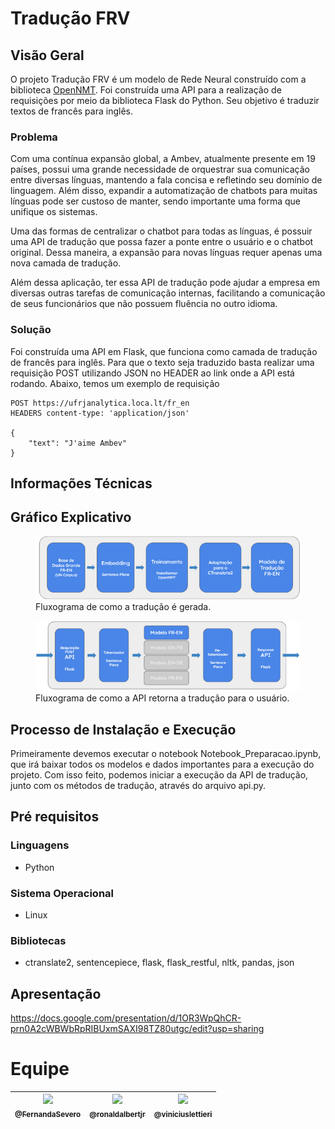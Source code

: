 # Tradução FRV
## Visão Geral
O projeto Tradução FRV é um modelo de Rede Neural construído com a biblioteca [OpenNMT](https://opennmt.net/).
Foi construída uma API para a realização de requisições por meio da biblioteca Flask do Python.
Seu objetivo é traduzir textos de francês para inglês.

### Problema
Com uma contínua expansão global, a Ambev, atualmente presente em 19 países, possui uma grande necessidade de orquestrar sua comunicação entre diversas línguas, mantendo a fala concisa e refletindo seu domínio de linguagem. Além disso, expandir a automatização de chatbots para muitas línguas pode ser custoso de manter, sendo importante uma forma que unifique os sistemas.

Uma das formas de centralizar o chatbot para todas as línguas, é possuir uma API de tradução que possa fazer a ponte entre o usuário e o chatbot original. Dessa maneira, a expansão para novas línguas requer apenas uma nova camada de tradução.

Além dessa aplicação, ter essa API de tradução pode ajudar a empresa em diversas outras tarefas de comunicação internas, facilitando a comunicação de seus funcionários que não possuem fluência no outro idioma.

### Solução
Foi construída uma API em Flask, que funciona como camada de tradução de francês para inglês. Para que o texto seja traduzido basta realizar uma requisição POST utilizando JSON no HEADER ao link onde a API está rodando.
Abaixo, temos um exemplo de requisição
```
POST https://ufrjanalytica.loca.lt/fr_en
HEADERS content-type: 'application/json'

{
    "text": "J'aime Ambev"
}
```
## Informações Técnicas
## Gráfico Explicativo

 <figure>
  <img src="readme/estrutura1.png" alt="" style="text-align: center;">
  <figcaption>Fluxograma de como a tradução é gerada.</figcaption>
</figure> 

 <figure>
  <img src="readme/estrutura2.png" alt="" style="text-align: center;">
  <figcaption>Fluxograma de como a API retorna a tradução para o usuário.</figcaption>
</figure> 

## Processo de Instalação e Execução
Primeiramente devemos executar o notebook Notebook_Preparacao.ipynb, que irá baixar todos os modelos e dados importantes para a execução do projeto.
Com isso feito, podemos iniciar a execução da API de tradução, junto com os métodos de tradução, através do arquivo api.py.

## Pré requisitos
### Linguagens
* Python 
### Sistema Operacional
* Linux 
### Bibliotecas 
* ctranslate2, sentencepiece, flask, flask_restful, nltk, pandas, json

## Apresentação
https://docs.google.com/presentation/d/1OR3WpQhCR-prn0A2cWBWbRpRIBUxmSAXI98TZ80utgc/edit?usp=sharing

# Equipe

| [<img src="https://ufrjanalytica.ml/img/team/competition/fernanda_severo.jpg" width="115"><br><sub>@FernandaSevero</sub>](https://github.com/FernandaSevero) | [<img src="https://ufrjanalytica.ml/img/team/competition/ronald_albert.jpg" width="115"><br><sub>@ronaldalbertjr</sub>](https://github.com/ronaldalbertjr) | [<img src="https://ufrjanalytica.ml/img/team/competition/vinicius_lettieri.jpg" width="115"><br><sub>@viniciuslettieri</sub>](https://github.com/viniciuslettieri) |
| :---: | :---: | :---: |
